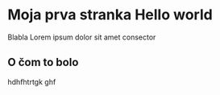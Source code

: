 # Moja prva stranka Hello world
Blabla Lorem ipsum dolor sit amet consector

## O čom to bolo
hdhfhtrtgk ghf


